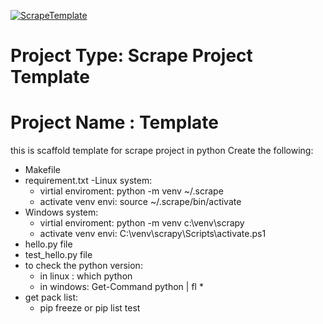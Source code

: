 [![ScrapeTemplate](https://github.com/mohelwah/ScrapeProjectsTemplate/actions/workflows/main.yml/badge.svg)](https://github.com/mohelwah/ScrapeProjectsTemplate/actions/workflows/main.yml)

# Project Type: Scrape Project Template
# Project Name : Template

this is scaffold template for scrape project in python 
 Create the following:
 - Makefile
 - requirement.txt
 -Linux system:
    - virtial enviroment: python -m venv ~/.scrape
    - activate venv envi: source ~/.scrape/bin/activate
 - Windows system:
    - virtial enviroment: python -m venv c:\venv\scrapy
    - activate venv envi:   C:\venv\scrapy\Scripts\activate.ps1
 - hello.py file
 - test_hello.py file 
 - to check the python version:
    - in linux : which python  
    - in windows: Get-Command python | fl *
 - get pack list:
    - pip freeze or pip list 
    test
